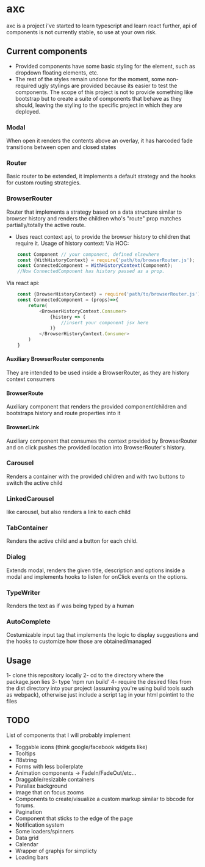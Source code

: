 # axc

axc is a project i've started to learn typescript and learn react further, api of components is not currently stable, so use at your own risk.

## Current components
- Provided components have some basic styling for the element, such as dropdown floating elements, etc. 
- The rest of the styles remain undone for the moment, some non-required ugly stylings are provided because its easier to test the components. The scope of this project is not to provide something like bootstrap but to create a suite of components that behave as they should, leaving the styling to the specific project in which they are deployed.


### Modal 
When open it renders the contents above an overlay, it has harcoded fade transitions between open and closed states

### Router 
Basic router to be extended, it implements a default strategy and the hooks for custom routing strategies.

### BrowserRouter
Router that implements a strategy based on a data structure similar to browser history and renders the children who's "route" prop matches partially/totally the active route.

- Uses react context api, to provide the browser history to children that require it.
Usage of history context:
Via HOC:
```javascript
    const Component // your component, defined elsewhere
    const {WithHistoryContext} = require('path/to/browserRouter.js');
    const ConnectedComponent = WithHistoryContext(Component);
    //Now ConnectedComponent has history passed as a prop.
```
Via react api:
```javascript
    const {BrowserHistoryContext} = require('path/to/browserRouter.js');
    const ConnectedComponent = (props)=>{
        return(
            <BrowserHistoryContext.Consumer>
                {history => (
                    //insert your component jsx here
                )}
            </BrowserHistoryContext.Consumer>
        )
    }
```

#### Auxiliary BrowserRouter components
They are intended to be used inside a BrowserRouter, as they are history context consumers

#### BrowserRoute
Auxiliary component that renders the provided component/children and bootstraps history and route properties into it

#### BrowserLink 
Auxiliary component that consumes the context provided by BrowserRouter and on click pushes the provided location into BrowserRouter's history.

### Carousel
Renders a container with the provided children and with two buttons to switch the active child

### LinkedCarousel
like carousel, but also renders a link to each child

### TabContainer
Renders the active child and a button for each child.

### Dialog 
Extends modal, renders the given title, description and options inside a modal and implements hooks to listen for onClick events on the options.

### TypeWriter
Renders the text as if was being typed by a human

### AutoComplete
Costumizable input tag that implements the logic to display suggestions and the hooks to customize how those are obtained/managed


## Usage

1- clone this repository locally
2- cd to the directory where the package.json lies
3- type 'npm run build'
4- require the desired files from the dist directory into your project (assuming you're using build tools such as webpack), otherwise just include a script tag in your html pointint to the files 


## TODO
List of components that I will probably implement

- Toggable icons (think google/facebook widgets like)
- Tooltips
- I18string
- Forms with less boilerplate
- Animation components -> FadeIn/FadeOut/etc... 
- Draggable/resizable containers
- Parallax background
- Image that on focus zooms
- Components to create/visualize a custom markup similar to bbcode for forums.
- Pagination
- Component that sticks to the edge of the page
- Notification system
- Some loaders/spinners
- Data grid
- Calendar
- Wrapper of graphjs for simplicty
- Loading bars


